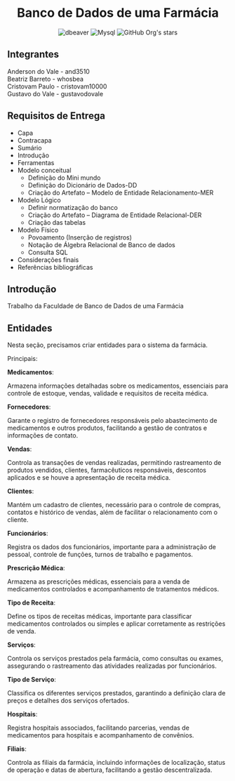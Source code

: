 <h1 align="center">Banco de Dados de uma Farmácia</h1>

<div align="center" >

![dbeaver](https://img.shields.io/badge/dbeaver-382923?style=for-the-badge&logo=dbeaver&logoColor=whit)
![Mysql](https://img.shields.io/badge/MySQL-018bff?style=for-the-badge&logo=mysql&logoColor=white)
![GitHub Org's stars](https://img.shields.io/github/stars/and3510?style=social)

</div>

<h2> Integrantes </h2>
Anderson do Vale - and3510 <br>
Beatriz Barreto - whosbea <br>
Cristovam Paulo - cristovam10000<br>
Gustavo do Vale - gustavodovale


<h2>Requisitos de Entrega </h2>

<ul>
    <li>Capa</li>
    <li>Contracapa</li>
    <li>Sumário</li>
    <li>Introdução</li>
    <li>Ferramentas</li>
    <li>Modelo conceitual
        <ul>
            <li>Definição do Mini mundo</li>
            <li>Definição do Dicionário de Dados-DD</li>
            <li>Criação do Artefato – Modelo de Entidade Relacionamento-MER</li>
        </ul>
    </li>
    <li>Modelo Lógico
        <ul>
            <li>Definir normatização do banco</li>
            <li>Criação do Artefato – Diagrama de Entidade Relacional-DER</li>
            <li>Criação das tabelas</li>
        </ul>
    </li>
    <li>Modelo Físico
        <ul>
            <li>Povoamento (Inserção de registros)</li>
            <li>Notação de Álgebra Relacional de Banco de dados</li>
            <li>Consulta SQL</li>
        </ul>
    </li>
    <li>Considerações finais</li>
    <li>Referências bibliográficas</li>
</ul>


<h2> Introdução </h2>
Trabalho da Faculdade de Banco de Dados de uma Farmácia




<h2> Entidades </h2>

Nesta seção, precisamos criar entidades para o sistema da farmácia.

Principais:

**Medicamentos**:

Armazena informações detalhadas sobre os medicamentos, essenciais para controle de estoque, vendas, validade e requisitos de receita médica.

**Fornecedores**:

Garante o registro de fornecedores responsáveis pelo abastecimento de medicamentos e outros produtos, facilitando a gestão de contratos e informações de contato.

**Vendas**:

Controla as transações de vendas realizadas, permitindo rastreamento de produtos vendidos, clientes, farmacêuticos responsáveis, descontos aplicados e se houve a apresentação de receita médica.

**Clientes**:

Mantém um cadastro de clientes, necessário para o controle de compras, contatos e histórico de vendas, além de facilitar o relacionamento com o cliente.

**Funcionários**:

Registra os dados dos funcionários, importante para a administração de pessoal, controle de funções, turnos de trabalho e pagamentos.

**Prescrição Médica**:

Armazena as prescrições médicas, essenciais para a venda de medicamentos controlados e acompanhamento de tratamentos médicos.

**Tipo de Receita**:

Define os tipos de receitas médicas, importante para classificar medicamentos controlados ou simples e aplicar corretamente as restrições de venda.

**Serviços**:

Controla os serviços prestados pela farmácia, como consultas ou exames, assegurando o rastreamento das atividades realizadas por funcionários.

**Tipo de Serviço**:

Classifica os diferentes serviços prestados, garantindo a definição clara de preços e detalhes dos serviços ofertados.

**Hospitais**:

Registra hospitais associados, facilitando parcerias, vendas de medicamentos para hospitais e acompanhamento de convênios.

**Filiais**:

Controla as filiais da farmácia, incluindo informações de localização, status de operação e datas de abertura, facilitando a gestão descentralizada.
